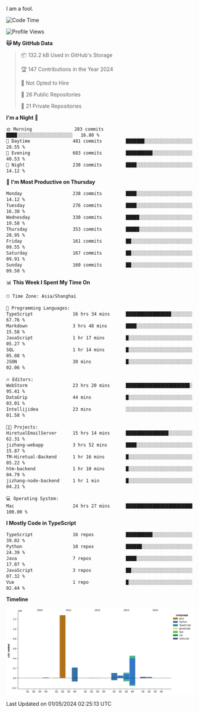 I am a fool.

<!--START_SECTION:waka-->
![Code Time](http://img.shields.io/badge/Code%20Time-1%2C398%20hrs%2023%20mins-blue)

![Profile Views](http://img.shields.io/badge/Profile%20Views-0-blue)

**🐱 My GitHub Data** 

> 📦 132.2 kB Used in GitHub's Storage 
 > 
> 🏆 147 Contributions in the Year 2024
 > 
> 🚫 Not Opted to Hire
 > 
> 📜 26 Public Repositories 
 > 
> 🔑 21 Private Repositories 
 > 
**I'm a Night 🦉** 

```text
🌞 Morning                283 commits         ████░░░░░░░░░░░░░░░░░░░░░   16.80 % 
🌆 Daytime                481 commits         ███████░░░░░░░░░░░░░░░░░░   28.55 % 
🌃 Evening                683 commits         ██████████░░░░░░░░░░░░░░░   40.53 % 
🌙 Night                  238 commits         ████░░░░░░░░░░░░░░░░░░░░░   14.12 % 
```
📅 **I'm Most Productive on Thursday** 

```text
Monday                   238 commits         ████░░░░░░░░░░░░░░░░░░░░░   14.12 % 
Tuesday                  276 commits         ████░░░░░░░░░░░░░░░░░░░░░   16.38 % 
Wednesday                330 commits         █████░░░░░░░░░░░░░░░░░░░░   19.58 % 
Thursday                 353 commits         █████░░░░░░░░░░░░░░░░░░░░   20.95 % 
Friday                   161 commits         ██░░░░░░░░░░░░░░░░░░░░░░░   09.55 % 
Saturday                 167 commits         ██░░░░░░░░░░░░░░░░░░░░░░░   09.91 % 
Sunday                   160 commits         ██░░░░░░░░░░░░░░░░░░░░░░░   09.50 % 
```


📊 **This Week I Spent My Time On** 

```text
🕑︎ Time Zone: Asia/Shanghai

💬 Programming Languages: 
TypeScript               16 hrs 34 mins      █████████████████░░░░░░░░   67.76 % 
Markdown                 3 hrs 48 mins       ████░░░░░░░░░░░░░░░░░░░░░   15.58 % 
JavaScript               1 hr 17 mins        █░░░░░░░░░░░░░░░░░░░░░░░░   05.27 % 
SQL                      1 hr 14 mins        █░░░░░░░░░░░░░░░░░░░░░░░░   05.08 % 
JSON                     30 mins             █░░░░░░░░░░░░░░░░░░░░░░░░   02.06 % 

🔥 Editors: 
WebStorm                 23 hrs 20 mins      ████████████████████████░   95.41 % 
DataGrip                 44 mins             █░░░░░░░░░░░░░░░░░░░░░░░░   03.01 % 
Intellijidea             23 mins             ░░░░░░░░░░░░░░░░░░░░░░░░░   01.58 % 

🐱‍💻 Projects: 
HiretualEmailServer      15 hrs 14 mins      ████████████████░░░░░░░░░   62.31 % 
jizhang-webapp           3 hrs 52 mins       ████░░░░░░░░░░░░░░░░░░░░░   15.87 % 
TM-Hiretual-Backend      1 hr 16 mins        █░░░░░░░░░░░░░░░░░░░░░░░░   05.22 % 
htm-backend              1 hr 10 mins        █░░░░░░░░░░░░░░░░░░░░░░░░   04.79 % 
jizhang-node-backend     1 hr 1 min          █░░░░░░░░░░░░░░░░░░░░░░░░   04.21 % 

💻 Operating System: 
Mac                      24 hrs 27 mins      █████████████████████████   100.00 % 
```

**I Mostly Code in TypeScript** 

```text
TypeScript               16 repos            ██████████░░░░░░░░░░░░░░░   39.02 % 
Python                   10 repos            ██████░░░░░░░░░░░░░░░░░░░   24.39 % 
Java                     7 repos             ████░░░░░░░░░░░░░░░░░░░░░   17.07 % 
JavaScript               3 repos             ██░░░░░░░░░░░░░░░░░░░░░░░   07.32 % 
Vue                      1 repo              █░░░░░░░░░░░░░░░░░░░░░░░░   02.44 % 
```



**Timeline**

![Lines of Code chart](https://raw.githubusercontent.com/VeejaLiu/VeejaLiu/master/assets/bar_graph.png)


 Last Updated on 01/05/2024 02:25:13 UTC
<!--END_SECTION:waka-->
